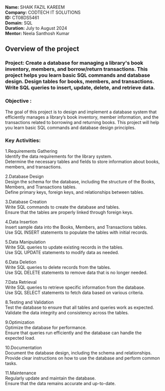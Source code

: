 **Name:** SHAIK FAZIL KAREEM    
**Company:** CODTECH IT SOLUTIONS  
**ID:** CT08DS5461     
**Domain:** SQL    
**Duration:** July to August 2024  
**Mentor:** Neela Santhosh Kumar

## Overview of the project

### Project: Create a database for managing a library's book inventory, members, and borrow/return transactions. This project helps you learn basic SQL commands and database design. Design tables for books, members, and transactions. Write SQL queries to insert, update, delete, and retrieve data.


### Objective :
The goal of this project is to design and implement a database system that efficiently manages a library’s book inventory, member information, and the transactions related to borrowing and returning books. This project will help you learn basic SQL commands and database design principles.


### Key Activities: 
1.Requirements Gathering  
Identify the data requirements for the library system.  
Determine the necessary tables and fields to store information about books, members, and transactions.

2.Database Design  
Design the schema for the database, including the structure of the Books, Members, and Transactions tables.  
Define primary keys, foreign keys, and relationships between tables.

3.Database Creation  
Write SQL commands to create the database and tables.  
Ensure that the tables are properly linked through foreign keys.

4.Data Insertion  
Insert sample data into the Books, Members, and Transactions tables.  
Use SQL INSERT statements to populate the tables with initial records.

5.Data Manipulation  
Write SQL queries to update existing records in the tables.  
Use SQL UPDATE statements to modify data as needed.

6.Data Deletion  
Write SQL queries to delete records from the tables.  
Use SQL DELETE statements to remove data that is no longer needed.

7.Data Retrieval  
Write SQL queries to retrieve specific information from the database.  
Use SQL SELECT statements to fetch data based on various criteria.

8.Testing and Validation  
Test the database to ensure that all tables and queries work as expected.  
Validate the data integrity and consistency across the tables.

9.Optimization  
Optimize the database for performance.  
Ensure that queries run efficiently and the database can handle the expected load.

10.Documentation  
Document the database design, including the schema and relationships.  
Provide clear instructions on how to use the database and perform common tasks.

11.Maintenance  
Regularly update and maintain the database.  
Ensure that the data remains accurate and up-to-date.


